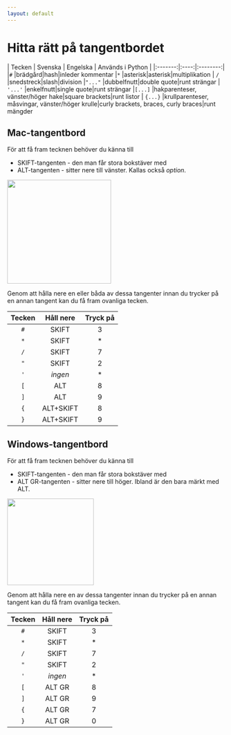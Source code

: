 ```yaml
---
layout: default
---
```


# Hitta rätt på tangentbordet

| Tecken  | Svenska  | Engelska  | Används i Python |
|:-------:|:----:|:--------:|
|`#`      |brädgård|hash|inleder kommentar
|`*`      |asterisk|asterisk|multiplikation
| `/`     |snedstreck|slash|division
|`"..."`      |dubbelfnutt|double quote|runt strängar
| `'...'`     |enkelfnutt|single quote|runt strängar
|`[...]`      |hakparenteser, vänster/höger hake|square brackets|runt listor
| `{...}`     |krullparenteser, måsvingar, vänster/höger krulle|curly brackets, braces, curly braces|runt mängder


## Mac-tangentbord

För att få fram tecknen behöver du känna till
* SKIFT-tangenten - den man får stora bokstäver med
* ALT-tangenten - sitter nere till vänster. Kallas också *option*.

<img src="fig-mac-keyboard.jpg" height="240">

Genom att hålla nere en eller båda av dessa tangenter innan du trycker på en annan tangent kan du få fram ovanliga tecken.

| Tecken  | Håll nere  | Tryck på  |
|:-------:|:----:|:--------:|
|`#`      |SKIFT|3|
|`*`      |SKIFT|*|
|`/`      |SKIFT|7|
|`"`      |SKIFT|2|
| `'`     |*ingen*|*|
|`[`      |ALT|8|
| `]`     |ALT|9|
| `{`     |ALT+SKIFT|8|
| `}`     |ALT+SKIFT|9|

## Windows-tangentbord

För att få fram tecknen behöver du känna till
* SKIFT-tangenten - den man får stora bokstäver med
* ALT GR-tangenten - sitter nere till höger. Ibland är den bara märkt med ALT.

<img src="fig-windows-keyboard.png" height="200">

Genom att hålla nere en av dessa tangenter innan du trycker på en annan tangent kan du få fram ovanliga tecken.

| Tecken  | Håll nere  | Tryck på  |
|:-------:|:----:|:--------:|
|`#`      |SKIFT|3|
|`*`      |SKIFT|*|
|`/`      |SKIFT|7|
|`"`      |SKIFT|2|
| `'`     |*ingen*|*|
|`[`      |ALT GR|8|
| `]`     |ALT GR|9|
| `{`     |ALT GR|7|
| `}`     |ALT GR|0|

